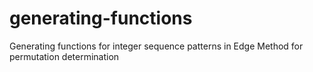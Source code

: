 # generating-functions
Generating functions for integer sequence patterns in Edge Method for permutation determination
